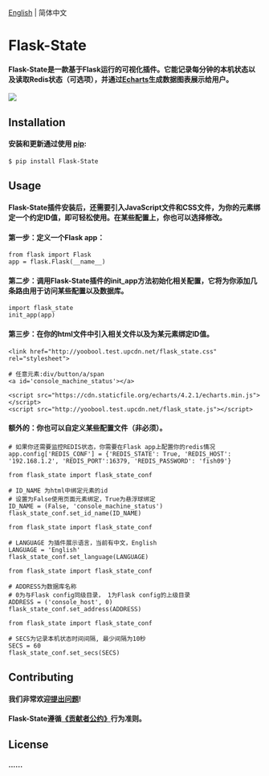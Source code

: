 [English](https://github.com/yoobool/flask-state/blog/master/master/README.md) | 简体中文

# Flask-State

#### Flask-State是一款基于Flask运行的可视化插件。它能记录每分钟的本机状态以及读取Redis状态（可选项），并通过[Echarts](https://github.com/apache/incubator-echarts)生成数据图表展示给用户。

[![](https://img.shields.io/badge/license-MIT-green.svg?style=flat-square)](https://github.com/yoobool/flask-state/blob/master/LICENSE)


## Installation
#### 安装和更新通过使用 [pip](https://pip.pypa.io/en/stable/quickstart/):
```
$ pip install Flask-State
```


## Usage

#### Flask-State插件安装后，还需要引入JavaScript文件和CSS文件，为你的元素绑定一个约定ID值，即可轻松使用。在某些配置上，你也可以选择修改。

#### 第一步：定义一个Flask app：
```
from flask import Flask
app = flask.Flask(__name__)
```

#### 第二步：调用Flask-State插件的init_app方法初始化相关配置，它将为你添加几条路由用于访问某些配置以及数据库。
```
import flask_state
init_app(app)
```

#### 第三步：在你的html文件中引入相关文件以及为某元素绑定ID值。
```
<link href="http://yoobool.test.upcdn.net/flask_state.css" rel="stylesheet">

# 任意元素:div/button/a/span
<a id='console_machine_status'></a>

<script src="https://cdn.staticfile.org/echarts/4.2.1/echarts.min.js"></script>
<script src="http://yoobool.test.upcdn.net/flask_state.js"></script>
```

#### 额外的：你也可以自定义某些配置文件（非必须）。
```
# 如果你还需要监控REDIS状态，你需要在Flask app上配置你的redis情况
app.config['REDIS_CONF'] = {'REDIS_STATE': True, 'REDIS_HOST': '192.168.1.2', 'REDIS_PORT':16379, 'REDIS_PASSWORD': 'fish09'}
```

```
from flask_state import flask_state_conf

# ID_NAME 为html中绑定元素的id
# 设置为False使用页面元素绑定，True为悬浮球绑定
ID_NAME = (False, 'console_machine_status')
flask_state_conf.set_id_name(ID_NAME)
```

```
from flask_state import flask_state_conf

# LANGUAGE 为插件展示语言，当前有中文，English
LANGUAGE = 'English'
flask_state_conf.set_language(LANGUAGE)
```

```
from flask_state import flask_state_conf

# ADDRESS为数据库名称
# 0为与Flask config同级目录， 1为Flask config的上级目录
ADDRESS = ('console_host', 0)
flask_state_conf.set_address(ADDRESS)
```

```
from flask_state import flask_state_conf

# SECS为记录本机状态时间间隔, 最少间隔为10秒
SECS = 60
flask_state_conf.set_secs(SECS)
```


## Contributing
#### 我们非常欢迎[提出问题](https://github.com/yoobool/flask-state/issues/new)!

#### Flask-State遵循[《贡献者公约》](https://www.contributor-covenant.org/version/1/3/0/code-of-conduct/)行为准则。


## License
#### ......